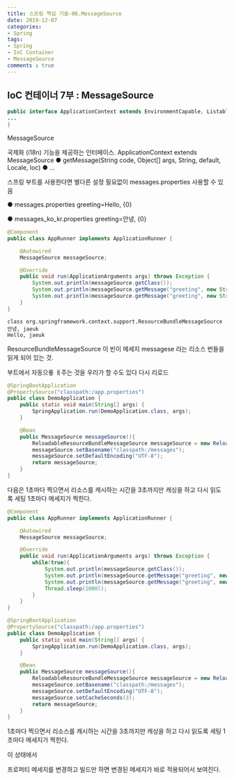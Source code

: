 ```yaml
---
title: 스프링 핵심 기술-06.MessageSource
date: 2019-12-07
categories:
- Spring
tags:
- Spring 
- IoC Container
- MessageSource
comments : true
---
```


## IoC 컨테이너 7부 : MessageSource

``` java 
public interface ApplicationContext extends EnvironmentCapable, ListableBeanFactory, HierarchicalBeanFactory, MessageSource, ApplicationEventPublisher, ResourcePatternResolver {
...
}
```
MessageSource

국제화 (i18n) 기능을 제공하는 인터페이스.
ApplicationContext extends MessageSource
● getMessage(String code, Object[] args, String, default, Locale, loc)
● ...

스프링 부트를 사용한다면 별다른 설정 필요없이 messages.properties 사용할 수 있음

● messages.properties
greeting=Hello, {0}

● messages_ko_kr.properties
greeting=안녕, {0}

``` java 
@Component
public class AppRunner implements ApplicationRunner {

    @Autowired
    MessageSource messageSource;

    @Override
    public void run(ApplicationArguments args) throws Exception {
        System.out.println(messageSource.getClass());
        System.out.println(messageSource.getMessage("greeting", new String[]{"jaeuk"}, Locale.KOREA));
        System.out.println(messageSource.getMessage("greeting", new String[]{"jaeuk"}, Locale.getDefault()));
    }
}
```  
``` 
class org.springframework.context.support.ResourceBundleMessageSource
안녕, jaeuk
Hello, jaeuk
``` 


ResourceBundleMessageSource 이 빈이 메세지 messagese 라는 리소스 번들을 읽게 되어 있는 것.


부트에서 자동으롷 ㅐ주는 것을 우리가 할 수도 있다 다시 리로드

``` java 
@SpringBootApplication
@PropertySource("classpath:/app.properties")
public class DemoApplication {
    public static void main(String[] args) {
        SpringApplication.run(DemoApplication.class, args);
    }

    @Bean
    public MessageSource messageSource(){
        ReloadableResourceBundleMessageSource messageSource = new ReloadableResourceBundleMessageSource();
        messageSource.setBasename("classpath:/messages");
        messageSource.setDefaultEncoding("UTF-8");
        return messageSource;
    }
}

```



다음은
1초마다 찍으면서
리소스를 캐시하는 시간을 3초까지만 캐싱을 하고 다시 읽도록 세팅
1초마다 메세지가 찍힌다.



``` java 
@Component
public class AppRunner implements ApplicationRunner {

    @Autowired
    MessageSource messageSource;

    @Override
    public void run(ApplicationArguments args) throws Exception {
        while(true){
            System.out.println(messageSource.getClass());
            System.out.println(messageSource.getMessage("greeting", new String[]{"jaeuk"}, Locale.KOREA));
            System.out.println(messageSource.getMessage("greeting", new String[]{"jaeuk"}, Locale.getDefault()));
            Thread.sleep(1000l);
        }
    }
}
``` 
``` java 
@SpringBootApplication
@PropertySource("classpath:/app.properties")
public class DemoApplication {
    public static void main(String[] args) {
        SpringApplication.run(DemoApplication.class, args);
    }

    @Bean
    public MessageSource messageSource(){
        ReloadableResourceBundleMessageSource messageSource = new ReloadableResourceBundleMessageSource();
        messageSource.setBasename("classpath:/messages");
        messageSource.setDefaultEncoding("UTF-8");
        messageSource.setCacheSeconds(3);
        return messageSource;
    }
}
```


1초마다 
찍으면서
리소스를 캐시하는 시간을 3초까지만 캐싱을 하고 다시 읽도록 세팅
1초마다 메세지가 찍힌다.


이 상태에서

프로퍼티 메세지를 변경하고 빌드만 하면
변경된 메세지가 바로 적용되어서 보여진다.




